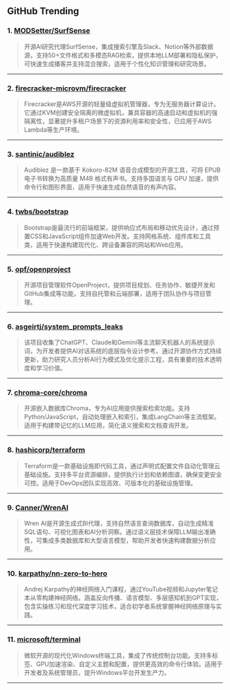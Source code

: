 ## GitHub Trending


### 1. [MODSetter/SurfSense](https://github.com/MODSetter/SurfSense)
> 开源AI研究代理SurfSense，集成搜索引擎及Slack、Notion等外部数据源，支持50+文件格式和多模态RAG检索，提供本地LLM部署和隐私保护，可快速生成播客并支持混合搜索，适用于个性化知识管理和研究场景。
---

### 2. [firecracker-microvm/firecracker](https://github.com/firecracker-microvm/firecracker)
> Firecracker是AWS开源的轻量级虚拟机管理器，专为无服务器计算设计。它通过KVM创建安全隔离的微虚拟机，兼具容器的高速启动和虚拟机的强隔离性，显著提升多租户场景下的资源利用率和安全性，已应用于AWS Lambda等生产环境。
---

### 3. [santinic/audiblez](https://github.com/santinic/audiblez)
> Audiblez 是一款基于 Kokoro-82M 语音合成模型的开源工具，可将 EPUB 电子书转换为高质量 M4B 格式有声书。支持多国语言与 GPU 加速，提供命令行和图形界面，适用于快速生成自然语音的有声内容。
---

### 4. [twbs/bootstrap](https://github.com/twbs/bootstrap)
> Bootstrap是最流行的前端框架，提供响应式布局和移动优先设计，通过预置CSS和JavaScript组件加速Web开发。支持网格系统、组件库和工具类，适用于快速构建现代化、跨设备兼容的网站和Web应用。
---

### 5. [opf/openproject](https://github.com/opf/openproject)
> 开源项目管理软件OpenProject，提供项目规划、任务协作、敏捷开发和GitHub集成等功能，支持自托管和云端部署，适用于团队协作与项目管理。
---

### 6. [asgeirtj/system_prompts_leaks](https://github.com/asgeirtj/system_prompts_leaks)
> 该项目收集了ChatGPT、Claude和Gemini等主流聊天机器人的系统提示词，为开发者提供AI对话系统的底层指令设计参考。通过开源协作方式持续更新，助力研究人员分析AI行为模式及优化提示工程，具有重要的技术透明度和学习价值。
---

### 7. [chroma-core/chroma](https://github.com/chroma-core/chroma)
> 开源嵌入数据库Chroma，专为AI应用提供搜索检索功能。支持Python/JavaScript，自动处理嵌入和索引，集成LangChain等主流框架。适用于构建带记忆的LLM应用，简化语义搜索和文档查询开发。
---

### 8. [hashicorp/terraform](https://github.com/hashicorp/terraform)
> Terraform是一款基础设施即代码工具，通过声明式配置文件自动化管理云基础设施。支持多平台资源编排，提供执行计划和依赖图谱，确保变更安全可控。适用于DevOps团队实现高效、可版本化的基础设施管理。
---

### 9. [Canner/WrenAI](https://github.com/Canner/WrenAI)
> Wren AI是开源生成式BI代理，支持自然语言查询数据库，自动生成精准SQL语句、可视化图表和AI分析洞察。通过语义层技术保障LLM输出准确性，可集成多类数据库和大型语言模型，帮助开发者快速构建数据分析应用。
---

### 10. [karpathy/nn-zero-to-hero](https://github.com/karpathy/nn-zero-to-hero)
> Andrej Karpathy的神经网络入门课程，通过YouTube视频和Jupyter笔记本从零构建神经网络。涵盖反向传播、语言模型、多层感知机到GPT实现，包含实操练习和现代深度学习技术，适合初学者系统掌握神经网络原理与实践。
---

### 11. [microsoft/terminal](https://github.com/microsoft/terminal)
> 微软开源的现代化Windows终端工具，集成了传统控制台功能。支持多标签、GPU加速渲染、自定义主题和配置，提供更高效的命令行体验。适用于开发者及系统管理员，提升Windows平台开发生产力。
---
